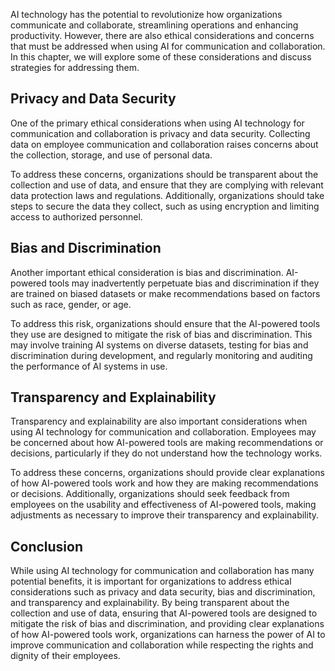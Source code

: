

AI technology has the potential to revolutionize how organizations communicate and collaborate, streamlining operations and enhancing productivity. However, there are also ethical considerations and concerns that must be addressed when using AI for communication and collaboration. In this chapter, we will explore some of these considerations and discuss strategies for addressing them.

Privacy and Data Security
-------------------------

One of the primary ethical considerations when using AI technology for communication and collaboration is privacy and data security. Collecting data on employee communication and collaboration raises concerns about the collection, storage, and use of personal data.

To address these concerns, organizations should be transparent about the collection and use of data, and ensure that they are complying with relevant data protection laws and regulations. Additionally, organizations should take steps to secure the data they collect, such as using encryption and limiting access to authorized personnel.

Bias and Discrimination
-----------------------

Another important ethical consideration is bias and discrimination. AI-powered tools may inadvertently perpetuate bias and discrimination if they are trained on biased datasets or make recommendations based on factors such as race, gender, or age.

To address this risk, organizations should ensure that the AI-powered tools they use are designed to mitigate the risk of bias and discrimination. This may involve training AI systems on diverse datasets, testing for bias and discrimination during development, and regularly monitoring and auditing the performance of AI systems in use.

Transparency and Explainability
-------------------------------

Transparency and explainability are also important considerations when using AI technology for communication and collaboration. Employees may be concerned about how AI-powered tools are making recommendations or decisions, particularly if they do not understand how the technology works.

To address these concerns, organizations should provide clear explanations of how AI-powered tools work and how they are making recommendations or decisions. Additionally, organizations should seek feedback from employees on the usability and effectiveness of AI-powered tools, making adjustments as necessary to improve their transparency and explainability.

Conclusion
----------

While using AI technology for communication and collaboration has many potential benefits, it is important for organizations to address ethical considerations such as privacy and data security, bias and discrimination, and transparency and explainability. By being transparent about the collection and use of data, ensuring that AI-powered tools are designed to mitigate the risk of bias and discrimination, and providing clear explanations of how AI-powered tools work, organizations can harness the power of AI to improve communication and collaboration while respecting the rights and dignity of their employees.
